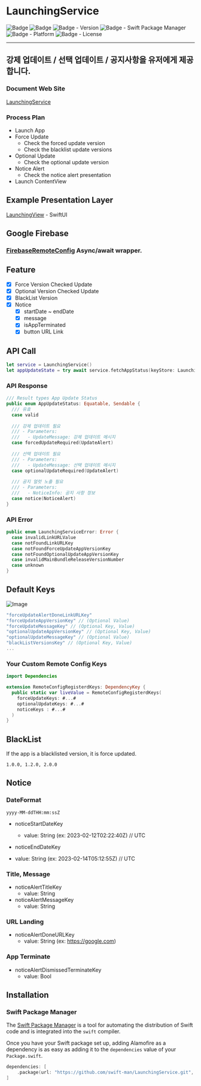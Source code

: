 # LaunchingService

![Badge](https://img.shields.io/badge/swift-white.svg?style=flat-square&logo=Swift)
![Badge](https://img.shields.io/badge/SwiftUI-001b87.svg?style=flat-square&logo=Swift&logoColor=black)
![Badge - Version](https://img.shields.io/badge/Version-0.8.0-1177AA?style=flat-square)
![Badge - Swift Package Manager](https://img.shields.io/badge/SPM-compatible-orange?style=flat-square)
![Badge - Platform](https://img.shields.io/badge/platform-mac_12|ios_15-yellow?style=flat-square)
![Badge - License](https://img.shields.io/badge/license-MIT-black?style=flat-square)  

---
## 강제 업데이트 / 선택 업데이트 / 공지사항을 유저에게 제공합니다.
### Document Web Site
[LaunchingService](https://swift-man.github.io/LaunchingService/documentation/launchingservice/)

### Process Plan
* Launch App
* Force Update
  * Check the forced update version
  * Check the blacklist update versions
* Optional Update
  * Check the optional update version
* Notice Alert
  * Check the notice alert presentation
* Launch ContentView

## Example Presentation Layer
[LaunchingView](https://github.com/swift-man/LaunchingView) - SwiftUI

## Google Firebase
### [FirebaseRemoteConfig](https://github.com/firebase/firebase-ios-sdk) Async/await wrapper.

## Feature
* [x] Force Version Checked Update
* [x] Optional Version Checked Update
* [x] BlackList Version
* [x] Notice
  * [x] startDate ~ endDate
  * [x] message
  * [x] isAppTerminated
  * [x] button URL Link

## API Call
```swift
let service = LaunchingService()
let appUpdateState = try await service.fetchAppStatus(keyStore: LaunchingServiceKeyStore())
```

### API Response
```swift
/// Result types App Update Status
public enum AppUpdateStatus: Equatable, Sendable {
  /// 유효
  case valid
  
  /// 강제 업데이트 필요
  /// - Parameters:
  ///   - UpdateMessage: 강제 업데이트 메시지
  case forcedUpdateRequired(UpdateAlert)
  
  /// 선택 업데이트 필요
  /// - Parameters:
  ///   - UpdateMessage: 선택 업데이트 메시지
  case optionalUpdateRequired(UpdateAlert)
  
  /// 공지 얼럿 노출 필요
  /// - Parameters:
  ///   - NoticeInfo: 공지 사항 정보
  case notice(NoticeAlert)
}
```

### API Error
```swift
public enum LaunchingServiceError: Error {
  case invalidLinkURLValue
  case notFoundLinkURLKey
  case notFoundForceUpdateAppVersionKey
  case notFoundOptionalUpdateAppVersionKey
  case invalidMainBundleReleaseVersionNumber
  case unknown
}
```

## Default Keys
![Image](https://drive.google.com/uc?export=view&id=1f2dRMrS9SuRiVWXolqrGLXiCvrpgcVQd)  

```swift
"forceUpdateAlertDoneLinkURLKey"
"forceUpdateAppVersionKey" // (Optional Value)
"forceUpdateMessageKey" // (Optional Key, Value)
"optionalUpdateAppVersionKey" // (Optional Key, Value)
"optionalUpdateMessageKey" // (Optional Value)
"blackListVersionsKey" // (Optional Key, Value)
...
```

### Your Custom Remote Config Keys
```swift
import Dependencies

extension RemoteConfigRegisterdKeys: DependencyKey {
  public static var liveValue = RemoteConfigRegisterdKeys(
    forceUpdateKeys: #...#
    optionalUpdateKeys: #...#
    noticeKeys : #...#
  )
}
```

## BlackList
If the app is a blacklisted version, it is force updated.
```
1.0.0, 1.2.0, 2.0.0
```

## Notice
### DateFormat
```
yyyy-MM-ddTHH:mm:ssZ
```

* noticeStartDateKey
  * value: String (ex: 2023-02-12T02:22:40Z) // UTC
  
* noticeEndDateKey
 * value: String (ex: 2023-02-14T05:12:55Z) // UTC
 
### Title, Message
* noticeAlertTitleKey
  * value: String
* noticeAlertMessageKey
  * value: String

### URL Landing
* noticeAlertDoneURLKey
  * value: String (ex: https://google.com)

### App Terminate
* noticeAlertDismissedTerminateKey
  * value: Bool

## Installation
### Swift Package Manager

The [Swift Package Manager](https://swift.org/package-manager/) is a tool for automating the distribution of Swift code and is integrated into the `swift` compiler. 

Once you have your Swift package set up, adding Alamofire as a dependency is as easy as adding it to the `dependencies` value of your `Package.swift`.

```swift
dependencies: [
    .package(url: "https://github.com/swift-man/LaunchingService.git", .from: "0.8.0")
]
```
